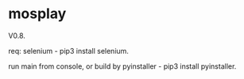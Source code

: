 # mosplay
V0.8.

req: selenium - pip3 install selenium.

run main from console, or build by pyinstaller - pip3 install pyinstaller.
